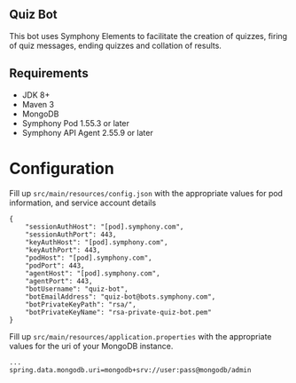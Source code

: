 ## Quiz Bot
This bot uses Symphony Elements to facilitate the creation of quizzes, firing of quiz messages, ending quizzes and collation of results. 

## Requirements
* JDK 8+
* Maven 3
* MongoDB
* Symphony Pod 1.55.3 or later
* Symphony API Agent 2.55.9 or later

# Configuration
Fill up `src/main/resources/config.json` with the appropriate values for pod information,
and service account details 
```json5
{
    "sessionAuthHost": "[pod].symphony.com",
    "sessionAuthPort": 443,
    "keyAuthHost": "[pod].symphony.com",
    "keyAuthPort": 443,
    "podHost": "[pod].symphony.com",
    "podPort": 443,
    "agentHost": "[pod].symphony.com",
    "agentPort": 443,
    "botUsername": "quiz-bot",
    "botEmailAddress": "quiz-bot@bots.symphony.com",
    "botPrivateKeyPath": "rsa/",
    "botPrivateKeyName": "rsa-private-quiz-bot.pem"
}
```

Fill up `src/main/resources/application.properties` with the appropriate values for
the uri of your MongoDB instance.
```properties
...
spring.data.mongodb.uri=mongodb+srv://user:pass@mongodb/admin
```
